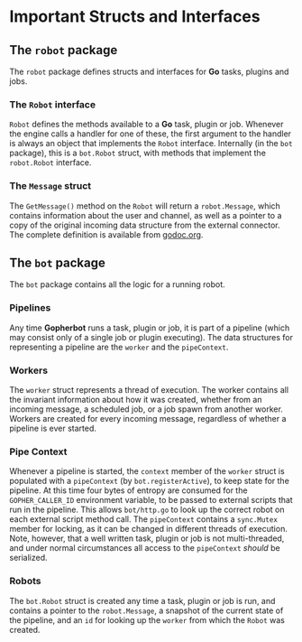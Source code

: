 # Important Structs and Interfaces

## The `robot` package

The `robot` package defines structs and interfaces for **Go** tasks, plugins and jobs.

### The `Robot` interface
`Robot` defines the methods available to a **Go** task, plugin or job. Whenever the engine calls a handler for one of these, the first argument to the handler is always an object that implements the `Robot` interface. Internally (in the `bot` package), this is a `bot.Robot` struct, with methods that implement the `robot.Robot` interface.

### The `Message` struct
The `GetMessage()` method on the `Robot` will return a `robot.Message`, which contains information about the user and channel, as well as a pointer to a copy of the original incoming data structure from the external connector. The complete definition is available from [godoc.org](https://godoc.org/github.com/lnxjedi/gopherbot/robot#Message).

## The `bot` package

The `bot` package contains all the logic for a running robot.

### Pipelines
Any time **Gopherbot** runs a task, plugin or job, it is part of a pipeline (which may consist only of a single job or plugin executing). The data structures for representing a pipeline are the `worker` and the `pipeContext`.

### Workers
The `worker` struct represents a thread of execution. The worker contains all the invariant information about how it was created, whether from an incoming message, a scheduled job, or a job spawn from another worker. Workers are created for every incoming message, regardless of whether a pipeline is ever started.

### Pipe Context
Whenever a pipeline is started, the `context` member of the `worker` struct is populated with a `pipeContext` (by `bot.registerActive`), to keep state for the pipeline. At this time four bytes of entropy are consumed for the `GOPHER_CALLER_ID` environment variable, to be passed to external scripts that run in the pipeline. This allows `bot/http.go` to look up the correct robot on each external script method call. The `pipeContext` contains a `sync.Mutex` member for locking, as it can be changed in different threads of execution. Note, however, that a well written task, plugin or job is not multi-threaded, and under normal circumstances all access to the `pipeContext` *should* be serialized.

### Robots
The `bot.Robot` struct is created any time a task, plugin or job is run, and contains a pointer to the `robot.Message`, a snapshot of the current state of the pipeline, and an `id` for looking up the `worker` from which the `Robot` was created.
